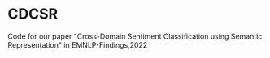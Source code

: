 # CDCSR

Code for our paper "Cross-Domain Sentiment Classification using Semantic Representation" in EMNLP-Findings,2022
